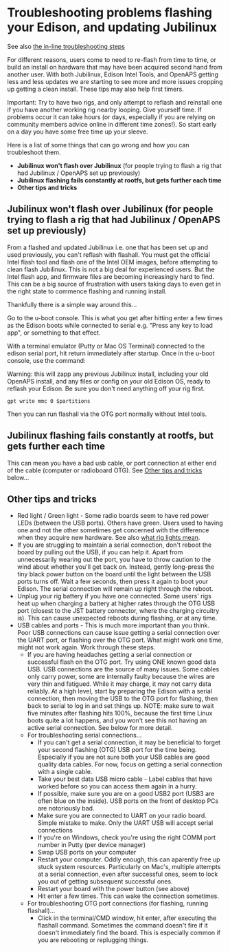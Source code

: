 # Troubleshooting problems flashing your Edison, and updating Jubilinux

See also [the in-line troubleshooting steps](https://openaps.readthedocs.io/en/latest/docs/Resources/Edison-Flashing/all-computers-flash.html#troubleshooting)

For different reasons, users come to need to re-flash from time to time, or build an install on hardware that may have been acquired second hand from another user.  With both Jubilinux, Edison Intel Tools, and OpenAPS getting less and less updates we are starting to see more and more issues cropping up getting a clean install. These tips may also help first timers.

Important: Try to have two rigs, and only attempt to reflash and reinstall one if you have another working rig nearby looping. Give yourself time. If problems occur it can take hours (or days, especially if you are relying on community members advice online in different time zones!). So start early on a day you have some free time up your sleeve.

Here is a list of some things that can go wrong and how you can troubleshoot them.

* __Jubilinux won't flash over Jubilinux__ (for people trying to flash a rig that had Jubilinux / OpenAPS set up previously)
* __Jubilinux flashing fails constantly at rootfs, but gets further each time__
* __Other tips and tricks__

## Jubilinux won't flash over Jubilinux (for people trying to flash a rig that had Jubilinux / OpenAPS set up previously)

From a flashed and updated Jubilinux i.e. one that has been set up and used previously, you can't reflash with flashall. You must get the official Intel flash tool and flash  one of the Intel OEM images, before attempting to clean flash Jubilinux. This is not a big deal for experienced users. But the Intel flash app, and firmware files are becoming increasingly hard to find<!--(to do, link to files)-->. This can be a big source of frustration with users taking days to even get in the right state to commence flashing and running install.

Thankfully there is a simple way around this...

Go to the u-boot console. This is what you get after hitting enter a few times as the Edison boots while connected to serial e.g. "Press any key to load app", or something to that effect.

With a terminal emulator (Putty or Mac OS Terminal) connected to the edison serial port, hit return immediately after startup. Once in the u-boot console,  use the command:

Warning: this will zapp any previous Jubilinux install, including your old OpenAPS install, and any files or config on your old Edison OS, ready to reflash your Edison. Be sure you don't need anything off your rig first.

`gpt write mmc 0 $partitions`

Then you can run flashall via the OTG port normally without Intel tools.

## Jubilinux flashing fails constantly at rootfs, but gets further each time

This can mean you have a bad usb cable, or port connection at either end of the cable (computer or radioboard OTG). See [Other tips and tricks](#Other-tips-and-tricks) below...

## Other tips and tricks
* Red light / Green light - Some radio boards seem to have red power LEDs (between the USB ports). Others have green. Users used to having one and not the other sometimes get concerned with the difference when they acquire new hardware. See also [what rig lights mean](https://openaps.readthedocs.io/en/latest/docs/While%20You%20Wait%20For%20Gear/understanding-your-Explorer-Board-rig.html?highlight=lights#what-the-lights-mean-and-where-they-are).
* If you are struggling to maintain a serial connection, don't reboot the board by pulling out the USB, if you can help it. Apart from unnecessarily wearing out the port, you have to throw caution to the wind about whether you'll get back on. Instead, gently long-press the tiny black power button on the board until the light between the USB ports turns off. Wait a few seconds, then press it again to boot your Edison. The serial connection will remain up right through the reboot.
* Unplug your rig battery if you have one connected. Some users' rigs heat up when charging a battery at higher rates through the OTG USB port (closest to the JST battery connector, where the charging circuitry is). This can cause unexpected reboots during flashing, or at any time.
* USB cables and ports - This is much more important than you think. Poor USB connections can cause issue getting a serial connection over the UART port, or flashing over the OTG port. What might work one time, might not work again. Work through these steps.
  * If you are having headaches getting a serial connection or successful flash on the OTG port. Try using ONE known good data USB. USB connections are the source of many issues. Some cables only carry power, some are internally faulty because the wires are very thin and fatigued. While it may charge, it may not carry data reliably. At a high level, start by preparing the Edison with a serial connection, then moving the USB to the OTG port for flashing, then back to serial to log in and set things up. NOTE: make sure to wait five minutes after flashing hits 100%, because the first time Linux boots quite a lot happens, and you won't see this not having an active serial connection. See below for more detail.
  * For troubleshooting serial connections...
    * If you can't get a serial connection, it may be beneficial to forget your second flashing (OTG) USB port for the time being. Especially if you are not sure both your USB cables are good quality data cables. For now, focus on getting a serial connection with a single cable.
    * Take your best data USB micro cable - Label cables that have worked before so you can access them again in a hurry.
    * If possible, make sure you are on a good USB2 port (USB3 are often blue on the inside). USB ports on the front of desktop PCs are notoriously bad.
    * Make sure you are connected to UART on your radio board. Simple mistake to make. Only the UART USB will accept serial connections
    * If you're on Windows, check you're using the right COMM port number in Putty (per device manager)
    * Swap USB ports on your computer
    * Restart your computer. Oddly enough, this can aparently free up stuck system resources. Particularly on Mac's, multiple attempts at a serial connection, even after successful ones, seem to lock you out of getting subsequent successful ones.
    * Restart your board with the power button (see above)
    * Hit enter a few times. This can wake the connection sometimes.
  * For troubleshooting OTG port connections (for flashing, running flashall)...
    * Click in the terminal/CMD window, hit enter, after executing the flashall command. Sometimes the command doesn't fire if it doesn't immediately find the board. This is especially common if you are rebooting or replugging things.

<!-- To Do: For  aditional troubleshooting steps installing OpenAPS via Bootstrap, Runagain or Setup click here -->

<!--To Do: Which Jubilinux? Check Linux Version Using lsb_release Command (from within Linux) `lsb_release -a` (e.g. Debian 9.13 = jubilinux-v9+0.4.1, Debin 9.12 = jubilinux-v0.3.0)-->
